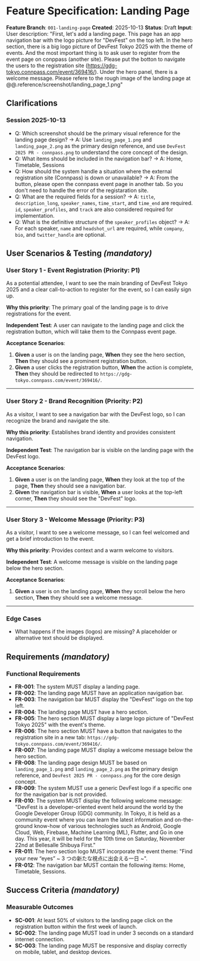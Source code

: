 # Feature Specification: Landing Page

**Feature Branch**: `001-landing-page`
**Created**: 2025-10-13
**Status**: Draft
**Input**: User description: "First, let's add a landing page. This page has an app navigation bar with the logo picture for "DevFest" on the top left. In the hero section, there is a big logo picture of DevFest Tokyo 2025 with the theme of events. And the most important thing is to ask user to register from the event page on conppass (another site). Please put the botton to navigate the users to the registration site (https://gdg-tokyo.connpass.com/event/369416/). Under the hero panel, there is a welcome message. Please refere to the rough image of the landing page at @@.reference/screenshot/landing_page_1.png"

## Clarifications

### Session 2025-10-13

- Q: Which screenshot should be the primary visual reference for the landing page design? → A: Use `landing_page_1.png` and `landing_page_2.png` as the primary design reference, and use `DevFest 2025 PR - connpass.png` to understand the core concept of the design.
- Q: What items should be included in the navigation bar? → A: Home, Timetable, Sessions
- Q: How should the system handle a situation where the external registration site (Connpass) is down or unavailable? → A: From the button, please open the connpass event page in another tab. So you don't need to handle the error of the registaration site.
- Q: What are the required fields for a session? → A: `title`, `description_long`, `speaker_names`, `time_start`, and `time_end` are required. `id`, `speaker_profiles`, and `track` are also considered required for implementation.
- Q: What is the definitive structure of the `speaker_profiles` object? → A: For each speaker, `name` and `headshot_url` are required, while `company`, `bio`, and `twitter_handle` are optional.

## User Scenarios & Testing _(mandatory)_

### User Story 1 - Event Registration (Priority: P1)

As a potential attendee, I want to see the main branding of DevFest Tokyo 2025 and a clear call-to-action to register for the event, so I can easily sign up.

**Why this priority**: The primary goal of the landing page is to drive registrations for the event.

**Independent Test**: A user can navigate to the landing page and click the registration button, which will take them to the Connpass event page.

**Acceptance Scenarios**:

1. **Given** a user is on the landing page, **When** they see the hero section, **Then** they should see a prominent registration button.
2. **Given** a user clicks the registration button, **When** the action is complete, **Then** they should be redirected to `https://gdg-tokyo.connpass.com/event/369416/`.

---

### User Story 2 - Brand Recognition (Priority: P2)

As a visitor, I want to see a navigation bar with the DevFest logo, so I can recognize the brand and navigate the site.

**Why this priority**: Establishes brand identity and provides consistent navigation.

**Independent Test**: The navigation bar is visible on the landing page with the DevFest logo.

**Acceptance Scenarios**:

1. **Given** a user is on the landing page, **When** they look at the top of the page, **Then** they should see a navigation bar.
2. **Given** the navigation bar is visible, **When** a user looks at the top-left corner, **Then** they should see the "DevFest" logo.

---

### User Story 3 - Welcome Message (Priority: P3)

As a visitor, I want to see a welcome message, so I can feel welcomed and get a brief introduction to the event.

**Why this priority**: Provides context and a warm welcome to visitors.

**Independent Test**: A welcome message is visible on the landing page below the hero section.

**Acceptance Scenarios**:

1. **Given** a user is on the landing page, **When** they scroll below the hero section, **Then** they should see a welcome message.

---

### Edge Cases

- What happens if the images (logos) are missing? A placeholder or alternative text should be displayed.

## Requirements _(mandatory)_

### Functional Requirements

- **FR-001**: The system MUST display a landing page.
- **FR-002**: The landing page MUST have an application navigation bar.
- **FR-003**: The navigation bar MUST display the "DevFest" logo on the top left.
- **FR-004**: The landing page MUST have a hero section.
- **FR-005**: The hero section MUST display a large logo picture of "DevFest Tokyo 2025" with the event's theme.
- **FR-006**: The hero section MUST have a button that navigates to the registration site in a new tab: `https://gdg-tokyo.connpass.com/event/369416/`.
- **FR-007**: The landing page MUST display a welcome message below the hero section.
- **FR-008**: The landing page design MUST be based on `landing_page_1.png` and `landing_page_2.png` as the primary design reference, and `DevFest 2025 PR - connpass.png` for the core design concept.
- **FR-009**: The system MUST use a generic DevFest logo if a specific one for the navigation bar is not provided.
- **FR-010**: The system MUST display the following welcome message: "DevFest is a developer-oriented event held around the world by the Google Developer Group (GDG) community. In Tokyo, it is held as a community event where you can learn the latest information and on-the-ground know-how of various technologies such as Android, Google Cloud, Web, Firebase, Machine Learning (ML), Flutter, and Go in one day. This year, it will be held for the 10th time on Saturday, November 22nd at Bellesalle Shibuya First."
- **FR-011**: The hero section logo MUST incorporate the event theme: "Find your new “eyes” ~ 3 つの新たな視点に出会える一日 ~".
- **FR-012**: The navigation bar MUST contain the following items: Home, Timetable, Sessions.

## Success Criteria _(mandatory)_

### Measurable Outcomes

- **SC-001**: At least 50% of visitors to the landing page click on the registration button within the first week of launch.
- **SC-002**: The landing page MUST load in under 3 seconds on a standard internet connection.
- **SC-003**: The landing page MUST be responsive and display correctly on mobile, tablet, and desktop devices.
